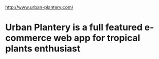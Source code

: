 http://www.urban-plantery.com/

# Urban Plantery is a full featured e-commerce web app for tropical plants enthusiast

